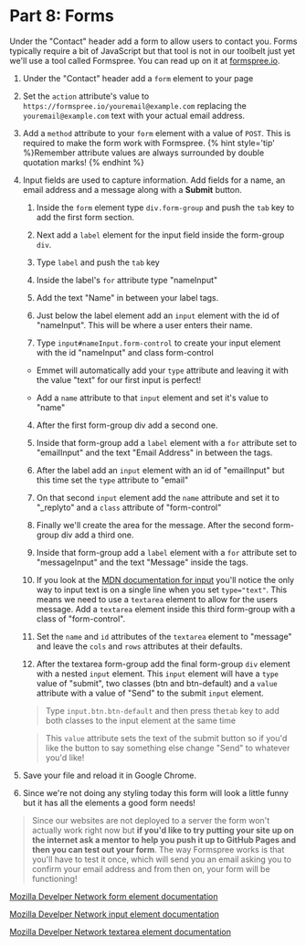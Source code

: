 # Part 8: Forms

Under the "Contact" header add a form to allow users to contact you. Forms typically require a bit of JavaScript but that tool is not in our toolbelt just yet we'll use a tool called Formspree. You can read up on it at [formspree.io](https://formspree.io/).

1. Under the "Contact" header add a `form` element to your page

2. Set the `action` attribute's value to `https://formspree.io/youremail@example.com` replacing the `youremail@example.com` text with your actual email address.

3. Add a `method` attribute to your `form` element with a value of `POST`. This is required to make the form work with Formspree.
{% hint style='tip' %}Remember attribute values are always surrounded by double quotation marks! {% endhint %}

4. Input fields are used to capture information. Add fields for a name, an email address and a message along with a **Submit** button.
    
    1. Inside the `form` element type `div.form-group` and push the `tab` key to add the first form section.
     
    2. Next add a `label` element for the input field inside the form-group `div`.
    
     1. Type `label`  and push the `tab` key
    
     2. Inside the label's `for` attribute type "nameInput"
     
     3. Add the text "Name" in between your label tags.
    
    3. Just below the label element add an `input` element with the id of "nameInput".  This will be where a user enters their name.   
     
     1. Type `input#nameInput.form-control` to create your input element with the id "nameInput" and class form-control
     
     * Emmet will automatically add your `type` attribute and leaving it with the value "text" for our first input is perfect!
    
     * Add a `name` attribute to that `input` element and set it's value to "name"
    4. After the first form-group div add a second one.
    
    5. Inside that form-group add a `label` element with a `for` attribute set to "emailInput" and the text "Email Address" in between the tags.
    
    6. After the label add an `input` element with an id of "emailInput" but this time set the `type` attribute to "email"
    
    7. On that second `input` element add the `name` attribute and set it to "_replyto" and a `class` attribute of "form-control"
    
    8. Finally we'll create the area for the message. After the second form-group div add a third one.
    
    9. Inside that form-group add a `label` element with a `for` attribute set to "messageInput" and the text "Message" inside the tags.
    
    10. If you look at the [MDN documentation for input](https://developer.mozilla.org/en-US/docs/Web/HTML/Element/input) you'll notice the only way to input text is on a single line when you set `type="text"`.  This means we need to use a `textarea` element to allow for the users message.  Add a `textarea` element inside this third form-group with a class of "form-control".
    
    6. Set the `name` and `id` attributes of the `textarea` element to "message" and leave the `cols` and `rows` attributes at their defaults.
    
    7. After the textarea form-group add the final form-group `div` element with a nested `input` element.  This `input` element will have a `type` value of "submit", two classes (btn and btn-default) and a `value` attribute with a value of "Send" to the submit `input` element. 
    > Type `input.btn.btn-default` and then press the`tab` key to add both classes to the input element at the same time
    
    > This `value` attribute sets the text of the submit button so if you'd like the button to say something else change "Send" to whatever you'd like!

2. Save your file and reload it in Google Chrome.

3. Since we're not doing any styling today this form will look a little funny but it has all the elements a good form needs!  
>Since our websites are not deployed to a server the form won't actually work right now but **if you'd like to try putting your site up on the internet ask a mentor to help you push it up to GitHub Pages and then you can test out your form**.  The way Formspree works is that you'll have to test it once, which will send you an email asking you to confirm your email address and from then on, your form will be functioning!

[Mozilla Develper Network form element documentation](https://developer.mozilla.org/en-US/docs/Web/HTML/Element/form)

[Mozilla Develper Network input element documentation](https://developer.mozilla.org/en-US/docs/Web/HTML/Element/input)

[Mozilla Develper Network textarea element documentation](https://developer.mozilla.org/en-US/docs/Web/HTML/Element/textarea)